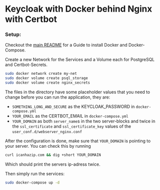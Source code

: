 # Keycloak with Docker behind Nginx with Certbot

### Setup:

Checkout the [main README](/README.md) for a Guide to install Docker and Docker-Compose.

Create a new Network for the Services and a Volume each for PostgreSQL and Certbot-Secrets.

```bash
sudo docker network create my-net
sudo docker volume create psql_storage
sudo docker volume create nginx_secrets
```

The files in the directory have some placeholder values that you need to change before you can run the application, they are:

 - `SOMETHING_LONG_AND_SECURE` as the KEYCLOAK_PASSWORD in `docker-compose.yml`
 - `YOUR_EMAIL` as the CERTBOT_EMAIL in `docker-compose.yml`
 - `YOUR_DOMAIN` as both `server_name`s in the two server-blocks and twice in the `ssl_certificate` and `ssl_certificate_key` values of the `user_conf.d/webserver_nginx.conf`

After the configuration is done, make sure that `YOUR_DOMAIN` is pointing to your server. You can check this by running

```bash
curl icanhazip.com && dig +short YOUR_DOMAIN
```

Which should print the servers ip-adress twice.

Then simply run the services:

```bash 
sudo docker-compose up -d
```
